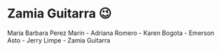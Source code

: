 # Zamia Guitarra 😉

Maria Barbara Perez Marin - Adriana Romero - Karen Bogota - Emerson Asto - Jerry Limpe - Zamia Guitarra

